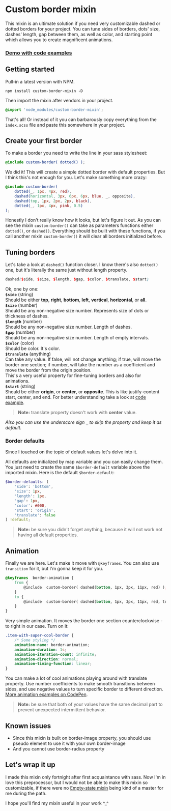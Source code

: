 # Custom border mixin

This mixin is an ultimate solution if you need very customizable dashed or dotted borders for your project. You can tune sides of borders, dots' size, dashes' length, gap between them, as well as color, and starting point which allows you to create magnificent animations.

### [Demo with code examples](https://codepen.io/dzakh/pen/NWWwRpp)

## Getting started

Pull-in a latest version with NPM.

    npm install custom-border-mixin -D
Then import the mixin after vendors in your project.
```scss
@import 'node_modules/custom-border-mixin';
```

That's all! Or instead of it you can barbarously copy everything from the `index.scss` file and paste this somewhere in your project.

## Create your first border
To make a border you need to write the line in your sass stylesheet:
```scss
@include custom-border( dotted() );
```
We did it! This will create a simple dotted border with default properties. But I think this's not enough for you. Let's make something more crazy:
```scss
@include custom-border(
	dotted(_, 1px, 4px, red),
	dashed(horizontal, 3px, 6px, 6px, blue, _, opposite),
	dashed(top, 1px, 2px, 2px, black),
	dotted(_, 1px, 4px, pink, 0.5)
);
```
Honestly I don't really know how it looks, but let's figure it out. As you can see the mixin `custom-border()` can take as parameters functions either `dotted()`, or `dashed()`. Everything should be built with these functions, if you call another mixin `custom-border()` it will clear all borders initialized before.

## Tuning borders

Let's take a look at `dashed()` function closer. I know there's also `dotted()` one, but it's literally the same just without length property.
```scss
dashed($side, $size, $length, $gap, $color, $translate, $start)
```
Ok, one by one:  
**`$side`** (string)  
Should be either **top**, **right**, **bottom**, **left**, **vertical**, **horizontal**, or **all**.  
**`$size`** (number)  
Should be any non-negative size number. Represents size of dots or thickness of dashes.  
**`$length`** (number)  
Should be any non-negative size number. Length of dashes.  
**`$gap`** (number)  
Should be any non-negative size number. Length of empty intervals.  
**`$color`** (color)  
Should be color. It's color.  
**`$translate`** (anything)  
Can take any value. If false, will not change anything; if true, will move the border one section; if number, will take the number as a coefficient and move the border from the origin position.  
This's a very useful property for fine-tuning borders and also for animations.  
**`$start`** (string)  
Should be either **origin**,  or **center**,  or **opposite**. This is like justify-content start, center, and end. For better understanding take a look at [code example](https://codepen.io/dzakh/pen/NWWwRpp).  

> **Note:** translate property doesn't work with **center** value.

*Also you can use the underscore sign `_` to skip the property and keep it as default.*

### Border defaults

Since I touched on the topic of default values let's delve into it. 

All defaults are initialized by map variable and you can easily change them. You just need to create the same `$border-default` variable above the imported mixin.
Here is the default `$border-default`:
```scss
$border-defaults: (
	'side': 'bottom',
	'size': 1px,
	'length': 1px,
	'gap': 1px,
	'color': #000,
	'start': 'origin',
 	'translate': false
) !default;  
```
> **Note:** be sure you didn't forget anything, because it will not work not having all default properties.



## Animation

Finally we are here. Let's make it move with `@keyframes`. You can also use `transition` for it, but I'm gonna keep it for you.
```scss
@keyframes  border-animation {
	from {
		@include  custom-border( dashed(bottom, 1px, 3px, 11px, red) );
	}
	to {
		@include  custom-border( dashed(bottom, 1px, 3px, 11px, red, true) );
	}
}
```
Very simple animation. It moves the border one section counterclockwise - to right in our case. Turn on it:
```scss
.item-with-super-cool-border {
	/* Some styling */
	animation-name: border-animation;
	animation-duration: 1s;
	animation-iteration-count: infinite;
	animation-direction: normal;
	animation-timing-function: linear;
}
```
You can make a lot of cool animations playing around with translate property. Use number coefficients to make smooth transitions between sides, and use negative values to turn specific border to different direction. [More animation examples on CodePen](https://codepen.io/dzakh/pen/NWWwRpp).

> **Note:** be sure that both of your values have the same decimal part to prevent unexpected intermittent behavior.

## Known issues

 - Since this mixin is built on border-image property, you should use pseudo element to use it with your own border-image
 - And you cannot use border-radius property

## Let's wrap it up

I  made this mixin only fortnight after first acquaintance with sass. Now I'm in love this preprocessor, but I would not be able to make this mixin so customizable, if there were no [Empty-state mixin](https://github.com/wildhaber/empty-state) being kind of a master for me during the path.

I hope you'll find my mixin useful in your work \^_^
